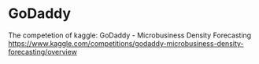 # GoDaddy
The competetion of kaggle: GoDaddy - Microbusiness Density Forecasting
<https://www.kaggle.com/competitions/godaddy-microbusiness-density-forecasting/overview>
